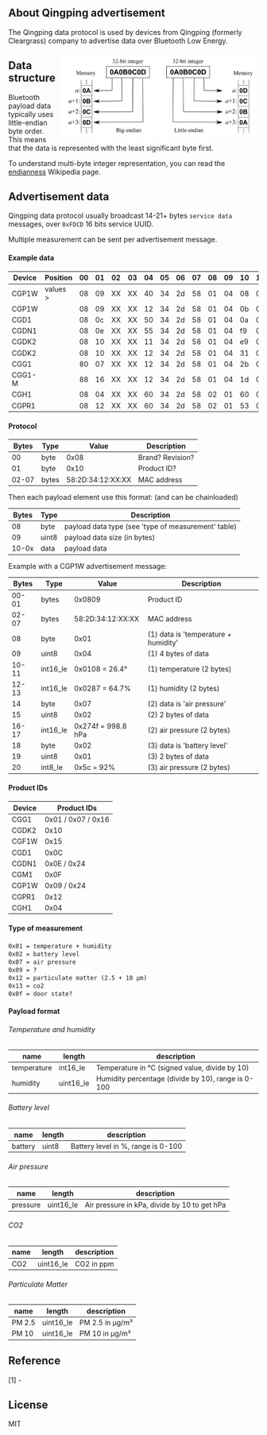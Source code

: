 
## About Qingping advertisement

The Qingping data protocol is used by devices from Qingping (formerly Cleargrass) company to advertise data over Bluetooth Low Energy.  

<img src="endianness.png" width="400px" alt="Endianness" align="right" />

## Data structure

Bluetooth payload data typically uses little-endian byte order.  
This means that the data is represented with the least significant byte first.  

To understand multi-byte integer representation, you can read the [endianness](https://en.wikipedia.org/wiki/Endianness) Wikipedia page.

## Advertisement data

Qingping data protocol usually broadcast 14-21+ bytes `service data` messages, over `0xFDCD` 16 bits service UUID.  

Multiple measurement can be sent per advertisement message.  

#### Example data

| Device       | Position | 00 | 01 | 02 | 03 | 04 | 05 | 06 | 07 | 08 | 09 | 10 | 11 | 12 | 13 | 14 | 15 | 16 | 17 | 18 | 19 | 20 | 21 | 22 | 23 | 
| ------------ | -------- | -- | -- | -- | -- | -- | -- | -- | -- | -- | -- | -- | -- | -- | -- | -- | -- | -- | -- | -- | -- | -- | -- | -- | -- |
| CGP1W        | values > | 08 | 09 | XX | XX | 40 | 34 | 2d | 58 | 01 | 04 | 08 | 01 | 87 | 02 | 07 | 02 | 4f | 27 | 02 | 01 | 5c | -  | -  | -  |
| CGP1W        |          | 08 | 09 | XX | XX | 12 | 34 | 2d | 58 | 01 | 04 | 0b | 01 | ce | 00 | 07 | 02 | ea | 26 | 02 | 01 | 5a | -  | -  | -  |
| CGD1         |          | 08 | 0c | XX | XX | 50 | 34 | 2d | 58 | 01 | 04 | 0a | 01 | 7f | 02 | 02 | 01 | 2a | -  | -  | -  | -  | -  | -  | -  |
| CGDN1        |          | 08 | 0e | XX | XX | 55 | 34 | 2d | 58 | 01 | 04 | f9 | 00 | b5 | 01 | 12 | 04 | 7d | 01 | 86 | 01 | 13 | 02 | fd | 02 |
| CGDK2        |          | 08 | 10 | XX | XX | 11 | 34 | 2d | 58 | 01 | 04 | e9 | 00 | 1d | 02 | 02 | 01 | 0b | -  | -  | -  | -  | -  | -  | -  |
| CGDK2        |          | 08 | 10 | XX | XX | 12 | 34 | 2d | 58 | 01 | 04 | 31 | 01 | c9 | 01 | 02 | 01 | 51 | -  | -  | -  | -  | -  | -  | -  |
| CGG1         |          | 80 | 07 | XX | XX | 12 | 34 | 2d | 58 | 01 | 04 | 2b | 01 | 90 | 02 | 02 | 01 | 24 | -  | -  | -  | -  | -  | -  | -  |
| CGG1-M       |          | 88 | 16 | XX | XX | 12 | 34 | 2d | 58 | 01 | 04 | 1d | 01 | d5 | 01 | 02 | 01 | 55 | -  | -  | -  | -  | -  | -  | -  |
| CGH1         |          | 08 | 04 | XX | XX | 60 | 34 | 2d | 58 | 02 | 01 | 60 | 0f | 01 | 2b | 0f | 01 | 00 | -  | -  | -  | -  | -  | -  | -  |
| CGPR1        |          | 08 | 12 | XX | XX | 60 | 34 | 2d | 58 | 02 | 01 | 53 | 0f | 01 | 18 | 09 | 04 | 00 | 00 | 00 | 00 | -  | -  | -  | -  |

#### Protocol

| Bytes | Type      | Value             | Description                          |
| ----- | --------- | ----------------- | ------------------------------------ |
| 00    | byte      | 0x08              | Brand? Revision?                     |
| 01    | byte      | 0x10              | Product ID?                          |
| 02-07 | bytes     | 58:2D:34:12:XX:XX | MAC address                          |

Then each payload element use this format: (and can be chainloaded)

| Bytes | Type      | Description                                              |
| ----- | --------- | -------------------------------------------------------- |
| 08    | byte      | payload data type (see 'type of measurement' table)      |
| 09    | uint8     | payload data size (in bytes)                             |
| 10-0x | data      | payload data                                             |

Example with a CGP1W advertisement message:

| Bytes | Type      | Value             | Description                          |
| ----- | --------- | ----------------- | ------------------------------------ |
| 00-01 | bytes     | 0x0809            | Product ID                           |
| 02-07 | bytes     | 58:2D:34:12:XX:XX | MAC address                          |
| 08    | byte      | 0x01              | (1) data is 'temperature + humidity' |
| 09    | uint8     | 0x04              | (1) 4 bytes of data                  |
| 10-11 | int16_le  | 0x0108 = 26.4°    | (1) temperature (2 bytes)            |
| 12-13 | int16_le  | 0x0287 = 64.7%    | (1) humidity (2 bytes)               |
| 14    | byte      | 0x07              | (2) data is 'air pressure'           |
| 15    | uint8     | 0x02              | (2) 2 bytes of data                  |
| 16-17 | int16_le  | 0x274f = 998.8 hPa| (2) air pressure (2 bytes)           |
| 18    | byte      | 0x02              | (3) data is 'battery level'          |
| 19    | uint8     | 0x01              | (3) 2 bytes of data                  |
| 20    | int8_le   | 0x5c = 92%        | (3) air pressure (2 bytes)           |

#### Product IDs

| Device       | Product IDs              |
| ------------ | ------------------------ |
| CGG1         | 0x01 / 0x07 / 0x16       |
| CGDK2        | 0x10                     |
| CGF1W        | 0x15                     |
| CGD1         | 0x0C                     |
| CGDN1        | 0x0E / 0x24              |
| CGM1         | 0x0F                     |
| CGP1W        | 0x09 / 0x24              |
| CGPR1        | 0x12                     |
| CGH1         | 0x04                     |

#### Type of measurement

```
0x01 = temperature + humidity
0x02 = battery level
0x07 = air pressure
0x09 = ?
0x12 = particulate matter (2.5 + 10 µm)
0x13 = co2
0x0f = door state?
```

#### Payload format

###### Temperature and humidity

| name        | length    | description                                        |
| ------------| --------- | -------------------------------------------------- |
| temperature | int16_le  | Temperature in °C (signed value, divide by 10)     |
| humidity    | uint16_le | Humidity percentage (divide by 10), range is 0-100 |

###### Battery level

| name       | length     | description                                        |
| ---------- | ---------- | -------------------------------------------------- |
| battery    | uint8      | Battery level in %, range is 0-100                 |

###### Air pressure

| name       | length     | description                                        |
| ---------- | ---------- | -------------------------------------------------- |
| pressure   | uint16_le  | Air pressure in kPa, divide by 10 to get hPa       |

###### CO2

| name       | length     | description                                        |
| ---------- | ---------- | -------------------------------------------------- |
| CO2        | uint16_le  | CO2 in ppm                                         |

###### Particulate Matter

| name        | length    | description                                        |
| ------------| --------- | -------------------------------------------------- |
| PM 2.5      | uint16_le | PM 2.5 in µg/m³                                    |
| PM 10       | uint16_le | PM 10 in µg/m³                                     |

## Reference

[1] -  

## License

MIT
